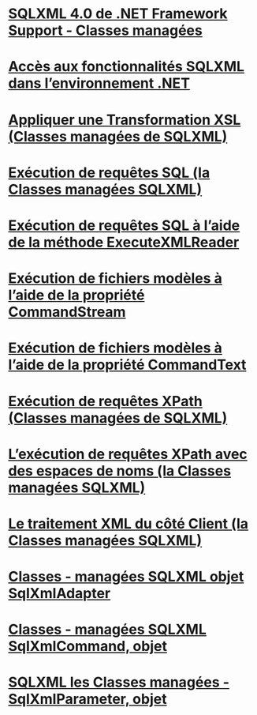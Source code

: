 # [SQLXML 4.0 de .NET Framework Support - Classes managées](sqlxml-4-0-net-framework-support-managed-classes.md)

# [Accès aux fonctionnalités SQLXML dans l’environnement .NET](accessing-sqlxml-functionality-in-the-net-environment.md)
# [Appliquer une Transformation XSL (Classes managées de SQLXML)](applying-an-xsl-transformation-sqlxml-managed-classes.md)
# [Exécution de requêtes SQL (la Classes managées SQLXML)](executing-sql-queries-sqlxml-managed-classes.md)
# [Exécution de requêtes SQL à l’aide de la méthode ExecuteXMLReader](executing-sql-queries-by-using-the-executexmlreader-method.md)
# [Exécution de fichiers modèles à l’aide de la propriété CommandStream](executing-template-files-by-using-the-commandstream-property.md)
# [Exécution de fichiers modèles à l’aide de la propriété CommandText](executing-template-files-by-using-the-commandtext-property.md)
# [Exécution de requêtes XPath (Classes managées de SQLXML)](executing-xpath-queries-sqlxml-managed-classes.md)
# [L’exécution de requêtes XPath avec des espaces de noms (la Classes managées SQLXML)](executing-xpath-queries-with-namespaces-sqlxml-managed-classes.md)
# [Le traitement XML du côté Client (la Classes managées SQLXML)](processing-xml-on-the-client-side-sqlxml-managed-classes.md)
# [Classes - managées SQLXML objet SqlXmlAdapter](sqlxml-managed-classes-sqlxmladapter-object.md)
# [Classes - managées SQLXML SqlXmlCommand, objet](sqlxml-managed-classes-sqlxmlcommand-object.md)
# [SQLXML les Classes managées - SqlXmlParameter, objet](sqlxml-managed-classes-sqlxmlparameter-object.md)
